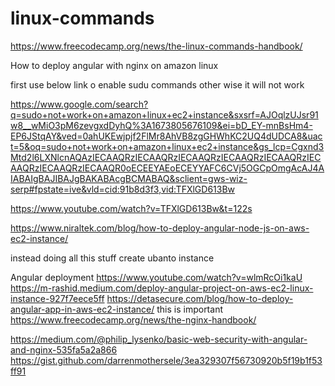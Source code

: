 # linux-commands

https://www.freecodecamp.org/news/the-linux-commands-handbook/

How to deploy angular with nginx on amazon linux 

first use below link o enable sudu commands other wise it will not work

https://www.google.com/search?q=sudo+not+work+on+amazon+linux+ec2+instance&sxsrf=AJOqlzUJsr91w8__wMiO3pM6zevgxdDyhQ%3A1673805676109&ei=bD_EY-mnBsHm4-EP6JStqAY&ved=0ahUKEwjpjf2FlMr8AhVB8zgGHWhKC2UQ4dUDCA8&uact=5&oq=sudo+not+work+on+amazon+linux+ec2+instance&gs_lcp=Cgxnd3Mtd2l6LXNlcnAQAzIECAAQRzIECAAQRzIECAAQRzIECAAQRzIECAAQRzIECAAQRzIECAAQRzIECAAQR0oECEEYAEoECEYYAFC6CVj5OGCpOmgAcAJ4AIABAIgBAJIBAJgBAKABAcgBCMABAQ&sclient=gws-wiz-serp#fpstate=ive&vld=cid:91b8d3f3,vid:TFXlGD613Bw

https://www.youtube.com/watch?v=TFXlGD613Bw&t=122s

https://www.niraltek.com/blog/how-to-deploy-angular-node-js-on-aws-ec2-instance/

instead doing all this stuff create ubanto instance

Angular deployment
https://www.youtube.com/watch?v=wlmRcOi1kaU
https://m-rashid.medium.com/deploy-angular-project-on-aws-ec2-linux-instance-927f7eece5ff
https://detasecure.com/blog/how-to-deploy-angular-app-in-aws-ec2-instance/     this is important
https://www.freecodecamp.org/news/the-nginx-handbook/


https://medium.com/@philip_lysenko/basic-web-security-with-angular-and-nginx-535fa5a2a866
https://gist.github.com/darrenmothersele/3ea329307f56730920b5f19b1f53ff91
